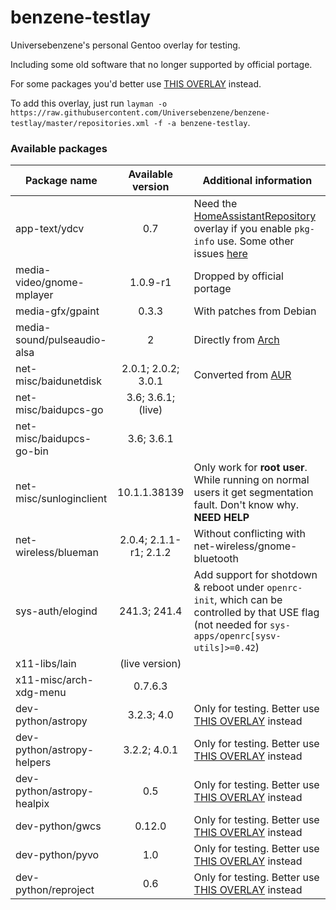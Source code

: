 # benzene-testlay
Universebenzene's personal Gentoo overlay for testing.

Including some old software that no longer supported by official portage.

For some packages you'd better use [THIS OVERLAY](https://github.com/Universebenzene/benzene-overlay) instead.

To add this overlay, just run `layman -o https://raw.githubusercontent.com/Universebenzene/benzene-testlay/master/repositories.xml -f -a benzene-testlay`.

### Available packages

Package name | Available version | Additional information
------------ | :---------------: | ----------------------
app-text/ydcv               | 0.7            | Need the [HomeAssistantRepository](https://git.edevau.net/onkelbeh/HomeAssistantRepository) overlay if you enable `pkg-info` use. Some other issues [here](https://forums.gentoo.org/viewtopic-p-8352006.html)
media-video/gnome-mplayer   | 1.0.9-r1               | Dropped by official portage
media-gfx/gpaint            | 0.3.3                  | With patches from Debian
media-sound/pulseaudio-alsa | 2                      | Directly from [Arch](https://www.archlinux.org/packages/extra/any/pulseaudio-alsa)
net-misc/baidunetdisk       | 2.0.1; 2.0.2; 3.0.1    | Converted from [AUR](https://aur.archlinux.org/packages/baidunetdisk-bin)
net-misc/baidupcs-go        | 3.6; 3.6.1; (live)     |
net-misc/baidupcs-go-bin    | 3.6; 3.6.1             |
net-misc/sunloginclient     | 10.1.1.38139           | Only work for **root user**. While running on normal users it get segmentation fault. Don't know why. **NEED HELP**
net-wireless/blueman        | 2.0.4; 2.1.1-r1; 2.1.2 | Without conflicting with net-wireless/gnome-bluetooth
sys-auth/elogind            | 241.3; 241.4           | Add support for shotdown & reboot under `openrc-init`, which can be controlled by that USE flag (not needed for `sys-apps/openrc[sysv-utils]>=0.42`)
x11-libs/lain               | (live version)         |
x11-misc/arch-xdg-menu      | 0.7.6.3                |
dev-python/astropy          | 3.2.3; 4.0             | Only for testing. Better use [THIS OVERLAY](https://github.com/Universebenzene/benzene-overlay#benzene-overlay) instead
dev-python/astropy-helpers  | 3.2.2; 4.0.1           | Only for testing. Better use [THIS OVERLAY](https://github.com/Universebenzene/benzene-overlay#benzene-overlay) instead
dev-python/astropy-healpix  | 0.5                    | Only for testing. Better use [THIS OVERLAY](https://github.com/Universebenzene/benzene-overlay#benzene-overlay) instead
dev-python/gwcs             | 0.12.0                 | Only for testing. Better use [THIS OVERLAY](https://github.com/Universebenzene/benzene-overlay#benzene-overlay) instead
dev-python/pyvo             | 1.0                    | Only for testing. Better use [THIS OVERLAY](https://github.com/Universebenzene/benzene-overlay#benzene-overlay) instead
dev-python/reproject        | 0.6                    | Only for testing. Better use [THIS OVERLAY](https://github.com/Universebenzene/benzene-overlay#benzene-overlay) instead
